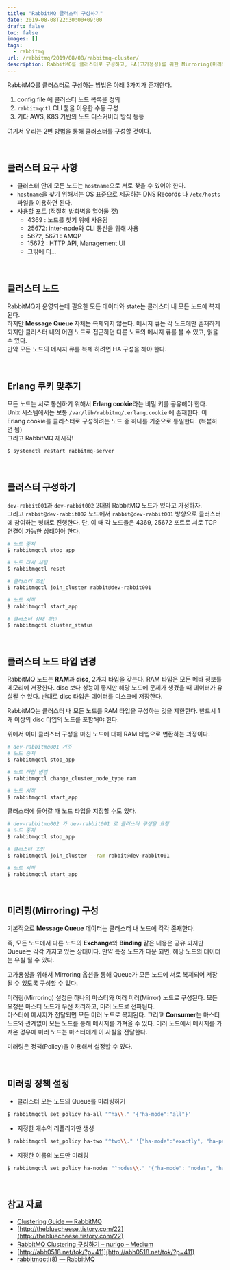 ```yaml
---
title: "RabbitMQ 클러스터 구성하기"
date: 2019-08-08T22:30:00+09:00
draft: false
toc: false
images: []
tags:
  - rabbitmq
url: /rabbitmq/2019/08/08/rabbitmq-cluster/
description: RabbitMQ를 클러스터로 구성하고, HA(고가용성)를 위한 Mirroring(미러링) 설정하는 방법을 설명 합니다.
---
```


RabbitMQ를 클러스터로 구성하는 방법은 아래 3가지가 존재한다.

1. config file 에 클러스터 노드 목록을 정의
2. `rabbitmqctl` CLI 툴을 이용한 수동 구성
3. 기타 AWS, K8S 기반의 노드 디스커버리 방식 등등

여기서 우리는 2번 방법을 통해 클러스터를 구성할 것이다.

<br/>

## 클러스터 요구 사항

- 클러스터 안에 모든 노드는 `hostname`으로 서로 찾을 수 있어야 한다.
- `hostname`을 찾기 위해서는 OS 표준으로 제공하는 DNS Records 나 `/etc/hosts` 파일을 이용하면 된다.
- 사용할 포트 (적절히 방화벽을 열어둘 것)
    - 4369 : 노드를 찾기 위해 사용됨
    - 25672: inter-node와 CLI 통신을 위해 사용
    - 5672, 5671 : AMQP
    - 15672 : HTTP API, Management UI
    - 그밖에 더...

<br/>

## 클러스터 노드
RabbitMQ가 운영되는데 필요한 모든 데이터와 state는 클러스터 내 모든 노드에 복제된다.  
하지만 **Message Queue** 자체는 복제되지 않는다. 메시지 큐는 각 노드에만 존재하게 되지만 클러스터 내의 어떤 노드로 접근하던 다른 노트의 메시지 큐를 볼 수 있고, 읽을 수 있다.  
만약 모든 노드의 메시지 큐를 복제 하려면 HA 구성을 해야 한다.

<br/>

## Erlang 쿠키 맞추기

모든 노드는 서로 통신하기 위해서 **Erlang cookie**라는 비밀 키를 공유해야 한다.  
Unix 시스템에서는 보통 `/var/lib/rabbitmq/.erlang.cookie` 에 존재한다. 이 Erlang cookie를 클러스터로 구성하려는 노드 중 하나를 기준으로 통일한다. (복붙하면 됨)  
그리고 RabbitMQ 재시작!
```bash
$ systemctl restart rabbitmq-server
```

<br/>

## 클러스터 구성하기

`dev-rabbit001`과 `dev-rabbit002` 2대의 RabbitMQ 노드가 있다고 가정하자.   
그리고 `rabbit@dev-rabbit002` 노드에서 `rabbit@dev-rabbit001` 방향으로 클러스터에 참여하는 형태로 진행한다.
단, 이 때 각 노드들은 4369, 25672 포트로 서로 TCP 연결이 가능한 상태여야 한다.
```bash
# 노드 중지
$ rabbitmqctl stop_app

# 노드 다시 세팅
$ rabbitmqctl reset

# 클러스터 조인
$ rabbitmqctl join_cluster rabbit@dev-rabbit001

# 노드 시작
$ rabbitmqctl start_app

# 클러스터 상태 확인
$ rabbitmqctl cluster_status
```

<br/>

## 클러스터 노드 타입 변경

RabbitMQ 노드는 **RAM**과 **disc**, 2가지 타입을 갖는다.
RAM 타입은 모든 메타 정보를 메모리에 저장한다. disc 보다 성능이 좋지만 해당 노드에 문제가 생겼을 때 데이터가 유실될 수 있다. 
반대로 disc 타입은 데이터를 디스크에 저장한다.

RabbitMQ는 클러스터 내 모든 노드를 RAM 타입을 구성하는 것을 제한한다. 반드시 1개 이상의 disc 타입의 노드를 포함해야 한다.

위에서 이미 클러스터 구성을 마친 노드에 대해 RAM 타입으로 변환하는 과정이다.
```bash
# dev-rabbitmq001 기준
# 노드 중지
$ rabbitmqctl stop_app

# 노드 타입 변경
$ rabbitmqctl change_cluster_node_type ram

# 노드 시작
$ rabbitmqctl start_app
```

클러스터에 들어갈 때 노드 타입을 지정할 수도 있다.
```bash
# dev-rabbitmq002 가 dev-rabbit001 로 클러스터 구성을 요청
# 노드 중지
$ rabbitmqctl stop_app

# 클러스터 조인
$ rabbitmqctl join_cluster --ram rabbit@dev-rabbit001

# 노드 시작
$ rabbitmqctl start_app
```

<br/>

## 미러링(Mirroring) 구성

기본적으로 **Message Queue** 데이터는 클러스터 내 노드에 각각 존재한다. 

즉, 모든 노드에서 다른 노드의 **Exchange**와 **Binding** 같은 내용은 공유 되지만 Queue는 각각 가지고 있는 상태이다. 만약 특정 노드가 다운 되면, 해당 노드의 데이터는 유실 될 수 있다.

고가용성을 위해서 Mirroring 옵션을 통해 Queue가 모든 노드에 서로 복제되어 저장될 수 있도록 구성할 수 있다. 

미러링(Mirroring) 설정은 하나의 마스터와 여러 미러(Mirror) 노드로 구성된다. 모든 요청은 마스터 노드가 우선 처리하고, 미러 노드로 전파된다.  
마스터에 메시지가 전달되면 모든 미러 노드로 복제된다. 그리고 **Consumer**는 마스터 노드와 관계없이 모든 노드를 통해 메시지를 가져올 수 있다. 미러 노드에서 메시지를 가져온 경우에 미러 노드는 마스터에게 이 사실을 전달한다.

미러링은 정책(Policy)을 이용해서 설정할 수 있다.

<br/>

## 미러링 정책 설정

- 클러스터 모든 노드의 Queue를 미러링하기
```bash
$ rabbitmqctl set_policy ha-all "^ha\\." '{"ha-mode":"all"}'
```

- 지정한 개수의 리플리카만 생성
```bash
$ rabbitmqctl set_policy ha-two "^two\\." '{"ha-mode":"exactly", "ha-params": 2, "ha-sync-mode": "automatic"}'
```

- 지정한 이름의 노드만 미러링
```bash
$ rabbitmqctl set_policy ha-nodes "^nodes\\." '{"ha-mode": "nodes", "ha-params": ["rabbit@nodeA", "rabbit@nodeB"]}'
```

<br/>

## 참고 자료
- [Clustering Guide — RabbitMQ](https://www.rabbitmq.com/clustering.html)
- [http://thebluecheese.tistory.com/22](http://thebluecheese.tistory.com/22)
- [RabbitMQ Clustering 구성하기 – nurigo – Medium](https://medium.com/nurigo/rabbitmq-clustering-%EA%B5%AC%EC%84%B1%ED%95%98%EA%B8%B0-d34cc785d742)
- [http://abh0518.net/tok/?p=411](http://abh0518.net/tok/?p=411)
- [rabbitmqctl(8) — RabbitMQ](https://www.rabbitmq.com/rabbitmqctl.8.html)